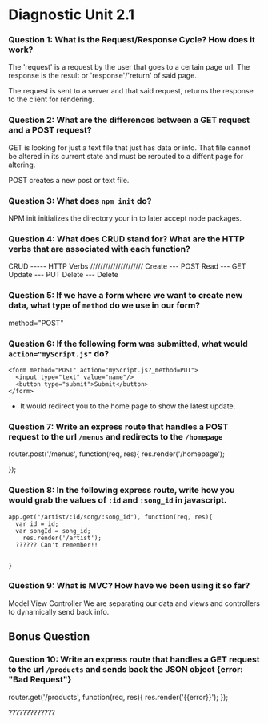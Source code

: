 # Diagnostic Unit 2.1

### Question 1: What is the Request/Response Cycle?  How does it work?

The 'request' is a request by the user that goes to a certain page url.
The response is the result or 'response'/'return' of said page.

The request is sent to a server and that said request, returns the response
to the client for rendering.


### Question 2: What are the differences between a GET request and a POST request?

GET is looking for just a text file that just has data or info.
That file cannot be altered in its current state and must be rerouted to a
diffent page for altering.

POST creates a new post or text file.

### Question 3: What does `npm init` do?

NPM init initializes the directory your in to later accept node packages.

### Question 4: What does CRUD stand for?  What are the HTTP verbs that are associated with each function?

CRUD ----- HTTP Verbs
/////////////////////
Create --- POST
Read --- GET
Update --- PUT
Delete --- Delete

### Question 5: If we have a form where we want to create new data, what type of `method` do we use in our form?

method="POST"


### Question 6: If the following form was submitted, what would `action="myScript.js"` do?

```
<form method="POST" action="myScript.js?_method=PUT">
  <input type="text" value="name"/>
  <button type="submit">Submit</button>
</form>
```

- It would redirect you to the home page to show the latest update.

### Question 7: Write an express route that handles a POST request to the url `/menus` and redirects to the `/homepage`


router.post('/menus', function(req, res){
	res.render('/homepage');

});


### Question 8: In the following express route, write how you would grab the values of `:id` and `:song_id` in javascript.

```
app.get("/artist/:id/song/:song_id"), function(req, res){
  var id = id;
  var songId = song_id;
  	res.render('/artist');
  ?????? Can't remember!!


}
```

### Question 9: What is MVC? How have we been using it so far?

Model View Controller
We are separating our data and views and controllers to dynamically send
back info.


## Bonus Question

### Question 10: Write an express route that handles a GET request to the url `/products` and sends back the JSON object {error: "Bad Request"}

router.get('/products', function(req, res){
	res.render('{{error}}');
});

?????????????



